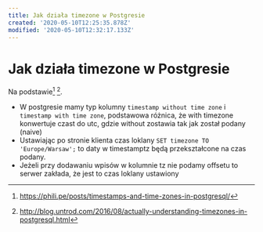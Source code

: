 ```yaml
---
title: Jak działa timezone w Postgresie
created: '2020-05-10T12:25:35.878Z'
modified: '2020-05-10T12:32:17.133Z'
---
```


# Jak działa timezone w Postgresie

Na podstawie[^1] [^2].

* W postgresie mamy typ kolumny `timestamp without time zone` i `timestamp with time zone`, podstawowa różnica, że with timezone konwertuje czast do utc, gdzie without zostawia tak jak został podany (naive)
* Ustawiając po stronie klienta czas loklany `SET timezone TO 'Europe/Warsaw';` to daty w timestamptz będą przekształcone na czas podany.
* Jeżeli przy dodawaniu wpisów w kolumnie tz nie podamy offsetu to serwer zakłada, że jest to czas loklany ustawiony

[^1]: https://phili.pe/posts/timestamps-and-time-zones-in-postgresql/
[^2]: http://blog.untrod.com/2016/08/actually-understanding-timezones-in-postgresql.html
